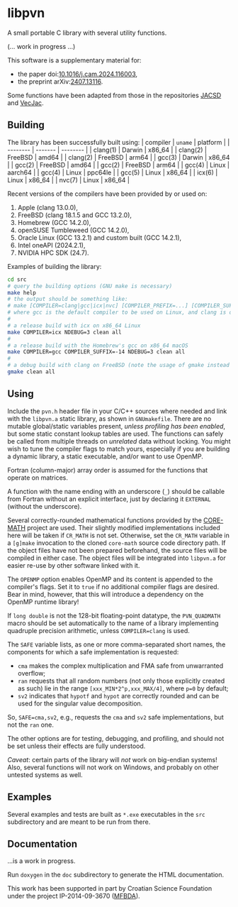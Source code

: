 # libpvn
A small portable C library with several utility functions.

(... work in progress ...)

This software is a supplementary material for:
- the paper doi:[10.1016/j.cam.2024.116003](https://doi.org/10.1016/j.cam.2024.116003 "Accurate complex Jacobi rotations"),
- the preprint arXiv:[2407.13116](https://arxiv.org/abs/2407.13116 "Arithmetical enhancements of the Kogbetliantz method for the SVD of order two").

Some functions have been adapted from those in the repositories [JACSD](https://github.com/venovako/JACSD) and [VecJac](https://github.com/venovako/VecJac).

## Building

The library has been successfully built using:
| compiler | `uname` | platform |
| -------- | ------- | -------- |
| clang(1) | Darwin  | x86_64   |
| clang(2) | FreeBSD | amd64    |
| clang(2) | FreeBSD | arm64    |
| gcc(3)   | Darwin  | x86_64   |
| gcc(2)   | FreeBSD | amd64    |
| gcc(2)   | FreeBSD | arm64    |
| gcc(4)   | Linux   | aarch64  |
| gcc(4)   | Linux   | ppc64le  |
| gcc(5)   | Linux   | x86_64   |
| icx(6)   | Linux   | x86_64   |
| nvc(7)   | Linux   | x86_64   |

Recent versions of the compilers have been provided by or used on:
1. Apple (clang 13.0.0),
2. FreeBSD (clang 18.1.5 and GCC 13.2.0),
3. Homebrew (GCC 14.2.0),
4. openSUSE Tumbleweed (GCC 14.2.0),
5. Oracle Linux (GCC 13.2.1) and custom built (GCC 14.2.1),
6. Intel oneAPI (2024.2.1),
7. NVIDIA HPC SDK (24.7).

Examples of building the library:
```bash
cd src
# query the building options (GNU make is necessary)
make help
# the output should be something like:
# make [COMPILER=clang|gcc|icx|nvc] [COMPILER_PREFIX=...] [COMPILER_SUFFIX=...] [CPU=...] [NDEBUG=0|1|2|3|...] [PRINTOUT=ERR|OUT] [VECLEN=...] [CR_MATH=...] [OPENMP=...] [PROFILE=...] [SAFE=...] [DYNAMIC=dylib|so] [QUADMATH=-lquadmath] [all|clean|help]
# where gcc is the default compiler to be used on Linux, and clang is otherwise
#
# a release build with icx on x86_64 Linux
make COMPILER=icx NDEBUG=3 clean all
#
# a release build with the Homebrew's gcc on x86_64 macOS
make COMPILER=gcc COMPILER_SUFFIX=-14 NDEBUG=3 clean all
#
# a debug build with clang on FreeBSD (note the usage of gmake instead of make)
gmake clean all
```

## Using

Include the `pvn.h` header file in your C/C++ sources where needed and link with the `libpvn.a` static library, as shown in `GNUmakefile`.
There are no mutable global/static variables present, *unless profiling has been enabled*, but some static constant lookup tables are used.
The functions can safely be called from multiple threads on *unrelated* data without locking.
You might wish to tune the compiler flags to match yours, especially if you are building a dynamic library, a static executable, and/or want to use OpenMP.

Fortran (column-major) array order is assumed for the functions that operate on matrices.

A function with the name ending with an underscore (`_`) should be callable from Fortran without an explicit interface, just by declaring it `EXTERNAL` (without the underscore).

Several correctly-rounded mathematical functions provided by the [CORE-MATH](https://core-math.gitlabpages.inria.fr) project are used.
Their slightly modified implementations included here will be taken if `CR_MATH` is not set.
Otherwise, set the `CR_MATH` variable in a `[g]make` invocation to the cloned `core-math` source code directory path.
If the object files have not been prepared beforehand, the source files will be compiled in either case.
The object files will be integrated into `libpvn.a` for easier re-use by other software linked with it.

The `OPENMP` option enables OpenMP and its content is appended to the compiler's flags.
Set it to `true` if no additional compiler flags are desired.
Bear in mind, however, that this will introduce a dependency on the OpenMP runtime library!

If `long double` is not the 128-bit floating-point datatype, the `PVN_QUADMATH` macro should be set automatically to the name of a library implementing quadruple precision arithmetic, unless `COMPILER=clang` is used.

The `SAFE` variable lists, as one or more comma-separated short names, the components for which a safe implementation is requested:
- `cma` makes the complex multiplication and FMA safe from unwarranted overflow;
- `ran` requests that all random numbers (not only those explicitly created as such) lie in the range `[xxx_MIN*2^p,xxx_MAX/4]`, where `p=0` by default;
- `sv2` indicates that `hypotf` and `hypot` are correctly rounded and can be used for the singular value decomposition.

So, `SAFE=cma,sv2`, e.g., requests the `cma` and `sv2` safe implementations, but not the `ran` one.

The other options are for testing, debugging, and profiling, and should not be set unless their effects are fully understood.

*Caveat*: certain parts of the library will *not* work on big-endian systems!
Also, several functions will not work on Windows, and probably on other untested systems as well.

## Examples

Several examples and tests are built as `*.exe` executables in the `src` subdirectory and are meant to be run from there.

## Documentation

...is a work in progress.

Run `doxygen` in the `doc` subdirectory to generate the HTML documentation.

This work has been supported in part by Croatian Science Foundation under the project IP-2014-09-3670 ([MFBDA](https://web.math.pmf.unizg.hr/mfbda/)).
